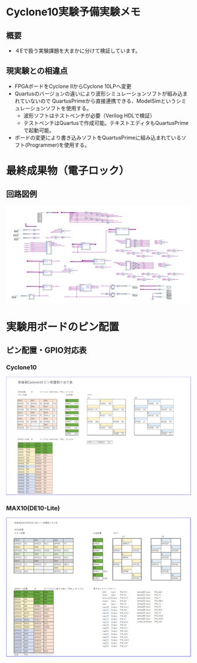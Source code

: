 # Cyclone10実験予備実験メモ

## 概要
* ４Eで扱う実験課題を大まかに分けて検証しています。

## 現実験との相違点
* FPGAボードをCyclone ⅡからCyclone 10LPへ変更
* Quartusのバージョンの違いにより波形シミュレーションソフトが組み込まれていないので
QuartusPrimeから直接連携できる、ModelSimというシミュレーションソフトを使用する。
    * 波形ソフトはテストベンチが必要（Verilog HDLで検証）
    * テストベンチはQuartusで作成可能。テキストエディタもQuartusPrimeで起動可能。
* ボードの変更により書き込みソフトをQuartusPrimeに組み込まれているソフト(Programmer)を使用する。  

# 最終成果物（電子ロック）

## 回路図例

![2bunshu](./denishilock/pic_denshilock/denshi_topRev2.png "pinAssign")

# 実験用ボードのピン配置

## ピン配置・GPIO対応表

### Cyclone10

![2bunshu](./denishilock//pic_denshilock/denshi_pinAssign02.png "pinAssign")

### MAX10(DE10-Lite)

![2bunshu](./denishilock//pic_denshilock/MAX10pinassign2024.png "pinAssign")